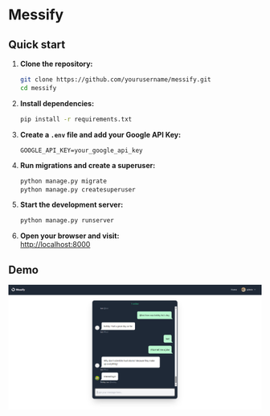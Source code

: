 # Messify

## Quick start
1. **Clone the repository:**
    ```bash
    git clone https://github.com/yourusername/messify.git
    cd messify
    ```

2. **Install dependencies:**
    ```bash
    pip install -r requirements.txt
    ```

3. **Create a `.env` file and add your Google API Key:**
    ```
    GOOGLE_API_KEY=your_google_api_key
    ```

4. **Run migrations and create a superuser:**
    ```bash
    python manage.py migrate
    python manage.py createsuperuser
    ```

5. **Start the development server:**
    ```bash
    python manage.py runserver
    ```

6. **Open your browser and visit:**  
    [http://localhost:8000](http://localhost:8000)

## Demo
![Messify Demo](./resources/home.png)
